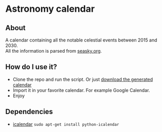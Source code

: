 # Astronomy calendar

## About

A calendar containing all the notable celestial events between 2015 and 2030.  
All the information is parsed from [seasky.org](http://seasky.org).

## How do I use it?

- Clone the repo and run the script. Or just [download the generated calendar](astronomy-calendar.ical?raw=true)
- Import it in your favorite calendar. For example Google Calendar.
- Enjoy

## Dependencies

- [icalendar](https://github.com/collective/icalendar) `sudo apt-get install python-icalendar`